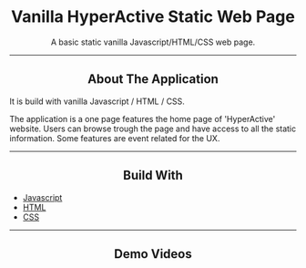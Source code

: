<div></div>
<h1  align="center">Vanilla HyperActive Static Web Page</h1>

<div align="center">
  <p align="center">
    A basic static vanilla Javascript/HTML/CSS web page.
  </p>
</div>
<hr>
<!-- ABOUT THE APPLICATION -->
<h2 align="center">About The Application </h2>
It is build with vanilla Javascript / HTML / CSS.

The application is a one page features the home page of 'HyperActive' website.
Users can browse trough the page and have access to all the static information. Some features are event related for the UX.

<hr>
<h2 align="center">Build With</h2>

-   [Javascript](https://www.javascript.com/)
-   [HTML](https://developer.mozilla.org/en-US/docs/Web/HTML)
-   [CSS](https://developer.mozilla.org/en-US/docs/Web/CSS)

<hr>
<h2 align="center">Demo Videos</h2>



